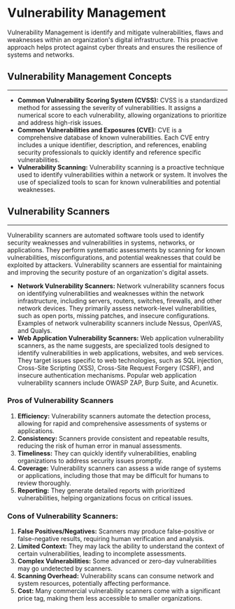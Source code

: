 # Vulnerability Management

Vulnerability Management is identify and mitigate vulnerabilities, flaws and weaknesses within an organization's digital infrastructure. This proactive approach helps protect against cyber threats and ensures the resilience of systems and networks.

## Vulnerability Management Concepts

***

* **Common Vulnerability Scoring System (CVSS):** CVSS is a standardized method for assessing the severity of vulnerabilities. It assigns a numerical score to each vulnerability, allowing organizations to prioritize and address high-risk issues.
* **Common Vulnerabilities and Exposures (CVE):** CVE is a comprehensive database of known vulnerabilities. Each CVE entry includes a unique identifier, description, and references, enabling security professionals to quickly identify and reference specific vulnerabilities.
* **Vulnerability Scanning:** Vulnerability scanning is a proactive technique used to identify vulnerabilities within a network or system. It involves the use of specialized tools to scan for known vulnerabilities and potential weaknesses.

## Vulnerability Scanners

***

Vulnerability scanners are automated software tools used to identify security weaknesses and vulnerabilities in systems, networks, or applications. They perform systematic assessments by scanning for known vulnerabilities, misconfigurations, and potential weaknesses that could be exploited by attackers. Vulnerability scanners are essential for maintaining and improving the security posture of an organization's digital assets.

* **Network Vulnerability Scanners:** Network vulnerability scanners focus on identifying vulnerabilities and weaknesses within the network infrastructure, including servers, routers, switches, firewalls, and other network devices. They primarily assess network-level vulnerabilities, such as open ports, missing patches, and insecure configurations. Examples of network vulnerability scanners include Nessus, OpenVAS, and Qualys.
* **Web Application Vulnerability Scanners:** Web application vulnerability scanners, as the name suggests, are specialized tools designed to identify vulnerabilities in web applications, websites, and web services. They target issues specific to web technologies, such as SQL injection, Cross-Site Scripting (XSS), Cross-Site Request Forgery (CSRF), and insecure authentication mechanisms. Popular web application vulnerability scanners include OWASP ZAP, Burp Suite, and Acunetix.

### **Pros of Vulnerability Scanners**

1. **Efficiency:** Vulnerability scanners automate the detection process, allowing for rapid and comprehensive assessments of systems or applications.
2. **Consistency:** Scanners provide consistent and repeatable results, reducing the risk of human error in manual assessments.
3. **Timeliness:** They can quickly identify vulnerabilities, enabling organizations to address security issues promptly.
4. **Coverage:** Vulnerability scanners can assess a wide range of systems or applications, including those that may be difficult for humans to review thoroughly.
5. **Reporting:** They generate detailed reports with prioritized vulnerabilities, helping organizations focus on critical issues.

### **Cons of Vulnerability Scanners:**

1. **False Positives/Negatives:** Scanners may produce false-positive or false-negative results, requiring human verification and analysis.
2. **Limited Context:** They may lack the ability to understand the context of certain vulnerabilities, leading to incomplete assessments.
3. **Complex Vulnerabilities:** Some advanced or zero-day vulnerabilities may go undetected by scanners.
4. **Scanning Overhead:** Vulnerability scans can consume network and system resources, potentially affecting performance.
5. **Cost:** Many commercial vulnerability scanners come with a significant price tag, making them less accessible to smaller organizations.
